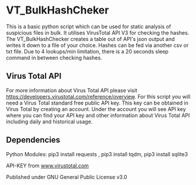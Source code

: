 # VT_BulkHashCheker
This is a basic python script which can be used for static analysis of suspicious files in bulk. It utilises VirusTotal API V3 for checking the hashes. 
The VT_BulkHashChecker creates a table out of API's json output and writes it down to a file of your choice. 
Hashes can be fed via another csv or txt file. Due to 4 lookups/min limitation, there is a 20 seconds sleep command in between checking hashes.  

## Virus Total API
For more information about Virus Total API please visit https://developers.virustotal.com/reference/overview. For this script you will need a Virus Total standard free public API key.
This key can be obtained in Virus Total by creating an account. Under the account you will see API key where you can find your API key and other information about Virus Total API including daily and historical usage. 

## Dependencies
Python Modules: pip3 install requests , pip3 install tqdm, pip3 install sqlite3

API-KEY from www.virustotal.com


Published under GNU General Public License v3.0
